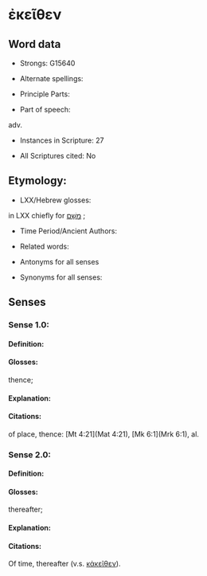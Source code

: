 # ἐκεῖθεν 

<!-- Status: S2=NeedsEdits -->
<!-- Lexica used for edits:   -->

## Word data

* Strongs: G15640

* Alternate spellings:



* Principle Parts: 


* Part of speech: 

adv.

* Instances in Scripture: 27

* All Scriptures cited: No

## Etymology: 


* LXX/Hebrew glosses: 

in LXX chiefly for [מׅשָׁם](//en-uhl/H8033) ; 

* Time Period/Ancient Authors: 


* Related words: 

* Antonyms for all senses

* Synonyms for all senses: 


## Senses 


### Sense  1.0: 

#### Definition: 

#### Glosses: 

thence; 

#### Explanation: 


#### Citations: 

of place, thence: [Mt 4:21](Mat 4:21), [Mk 6:1](Mrk 6:1), al. 

### Sense  2.0: 

#### Definition: 

#### Glosses: 

thereafter; 

#### Explanation: 


#### Citations: 

Of time, thereafter (v.s. [κἀκεῖθεν]()). 
